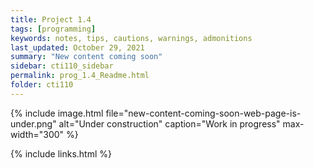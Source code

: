 ```yaml
---
title: Project 1.4
tags: [programming]
keywords: notes, tips, cautions, warnings, admonitions
last_updated: October 29, 2021
summary: "New content coming soon"
sidebar: cti110_sidebar
permalink: prog_1.4_Readme.html
folder: cti110
---
```


{% include image.html file="new-content-coming-soon-web-page-is-under.png" alt="Under construction" caption="Work in progress" max-width="300" %}


{% include links.html %}

